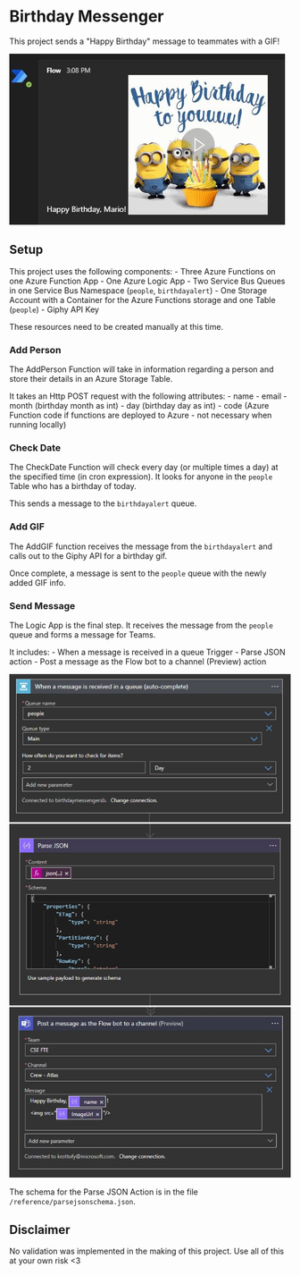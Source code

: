 # Birthday Messenger

This project sends a "Happy Birthday" message to teammates with a GIF!

![Sample Message in Teams](/images/birthdaymessagesample.JPG)

## Setup

This project uses the following components:
    - Three Azure Functions on one Azure Function App
    - One Azure Logic App
    - Two Service Bus Queues in one Service Bus Namespace (`people`, `birthdayalert`)
    - One Storage Account with a Container for the Azure Functions storage and one Table (`people`)
    - Giphy API Key

These resources need to be created manually at this time.

### Add Person

The AddPerson Function will take in information regarding a person and store their details in an Azure Storage Table.

It takes an Http POST request with the following attributes:
    - name
    - email
    - month (birthday month as int)
    - day (birthday day as int)
    - code (Azure Function code if functions are deployed to Azure - not necessary when running locally)

### Check Date

The CheckDate Function will check every day (or multiple times a day) at the specified time (in cron expression). It looks for anyone in the `people` Table who has a birthday of today.

This sends a message to the `birthdayalert` queue.

### Add GIF

The AddGIF function receives the message from the `birthdayalert` and calls out to the Giphy API for a birthday gif.

Once complete, a message is sent to the `people` queue with the newly added GIF info.

### Send Message

The Logic App is the final step. It receives the message from the `people` queue and forms a message for Teams.

It includes:
    - When a message is received in a queue Trigger
    - Parse JSON action
    - Post a message as the Flow bot to a channel (Preview) action

![When a message is received in a queue Trigger](/images/queuetrigger.JPG)
![Parse JSON action](/images/parsejsonaction.JPG)
![Post a message as the Flow bot to a channel (Preview) action](/images/postmessageaction.JPG)

The schema for the Parse JSON Action is in the file `/reference/parsejsonschema.json`.

## Disclaimer

No validation was implemented in the making of this project. Use all of this at your own risk <3
